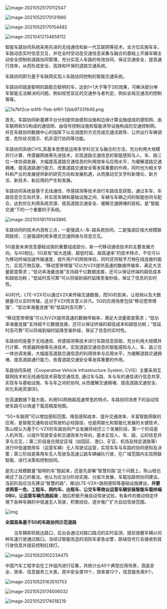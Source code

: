 ![image-20210525170112547](https://gitee.com/AiShiYuShiJiePingXing/img/raw/master/img/image-20210525170112547.png)

![image-20210525170131980](https://gitee.com/AiShiYuShiJiePingXing/img/raw/master/img/image-20210525170131980.png)

![image-20210525170154482](https://gitee.com/AiShiYuShiJiePingXing/img/raw/master/img/image-20210525170154482.png)

![image-20210412134858112](https://gitee.com/AiShiYuShiJiePingXing/img/raw/master/img/image-20210412134858112.png)





智能车路协同系统采用先进的无线通信和新一代互联网等技术，全方位实施车车、车路动态实时信息交互，并在全时空动态交通信息采集与融合的基础上开展车辆主动安全控制和道路协同管理，充分实现人车路的有效协同，保证交通安全，提高通行效率，从而形成安全、高效和环保的道路交通系统。



车路协同即为基于车联网实现人车路协同控制的智能交通系统。

车路协同就是聪明的路配合聪明的车，达到1+1大于等于2的效果，可解决部分单车智能无法解决的问题，例如视觉盲区的交通参与者判定，例如全局交通流的控制等等。

![7a7bf2ce-b4f6-11eb-bf61-12bb97331649.png](https://file.elecfans.com/web1/M00/EF/47/o4YBAGCiBAGAYHLTAAJx8Cd-BAk235.png)

首先，车路协同新基建平台分别提供由感知设施和边缘计算设施组成的感知网、由车联网和5G构成的通信网、由信号控制设施和智能诱导设施构成的交通控制网，并在车路协同数据中心的指挥下以总调度的方式完成交通流疏导、公共出行车辆调度、危险状况提示、机非混行协同等功能。

车路协同系统CVIS,其基本思想是运用多学科交叉与融合的方法，充分利用大规模并行计算、传感器网络等先进技术，实现道路交通信息的智能感知与人、车、路三位一体协调发展，大幅提高道路交通信息的利用效率与应用水平，为缓解道路交通拥堵、提高道路通行能力、改善道路交通安全等发挥重要的作用，同时也为相关学科和产业的发展提供新的研究方向和发展机遇，从而推动交叉学科新理论、新方法、新技术、新应用的产生和发展。

车路协同系统是基于无线通信、传感探测等技术进行车路信息获取，通过车车、车路信息交互和共享，并实现车辆和基础设施之间、车辆与车辆之间的智能协同与配合，达到优化利用系统资源、提高道路交通安全、缓解交通拥堵的目标。是“智能交通”下的一个重要的子系统。

![image-20210518170143895](https://gitee.com/AiShiYuShiJiePingXing/img/raw/master/img/image-20210518170143895.png)

车路协同的技术内涵有三点，一是强调人-车-路系统协同，二是强调区域大规模联网联控，三是强调利用多模式交通网络与信息交互。



5G是是未来信息基础设施的重要组成部分，新一代移动通信技术的主要发展方向。与4G相比，5G具有“超大连接、超低时延、超高速率”的技术特点，不仅可以为移动终端加速传输速度，提升用户的网络体验，同时还将赋予万物在线连接的能力，实现万物互联。“移动宽带增强”可以为V2X提供高速的数据传输率，满足大流量密度需求；“低功率海量连接”支持超千亿数据连接，还可以保证终端的超低成本和超低功耗；“低延时高可靠”可以将端到端时延降至毫秒级，保证了信息的实时性。



4G时代，LTE-V2X可以通过V2X来传输交通数据，而5G的到来，让视频以及大数据量可以实时传输，这对于V2X而言意义非凡。5G的应用场景包括“移动宽带增强”、“低功率海量连接”和“低延时高可靠”。

“移动宽带增强”可以为V2X提供高速的数据传输率，满足大流量密度需求；“低功率海量连接”支持超千亿数据连接，还可以保证终端的超低成本和超低功耗；“低延时高可靠”可以将端到端时延降至毫秒级，保证了信息的实时性。



车路协同是基于无线通信、传感探测等技术进行车路信息获取，充分利用大规模并行计算、传感器网络等先进技术，实现道路交通信息的智能感知与人、车、路三位一体协调发展，大幅提高道路交通信息的利用效率与应用水平，为缓解道路交通拥堵、提高道路通行能力、改善道路交通安全等发挥重要的作用。

车路协同系统（Cooperative Vehicle Infrastructure System, CVIS）主要采用互联网技术和无线通信技术获取交通信息, 通过车与路、车与车的通信进行信息共享, 实现车与基础设施、车与车之间的协同, 从而缓解交通拥堵、提高道路交通安全、优化系统资源[8]。



在高速数据下载方面，利用5G网络超高速带宽的特点，车路协同场景下的自动驾驶车路可以快速下载高精度地图。

 “5G+车联网”可以增加感知范围，降低感知成本、提升交通效率、丰富智能网联的应用，是智能交通和自动驾驶的必经路径，也是网联化和智能化发展的关键技术。陈山枝认为基于C-V2X的车路协同产业发展将经历三个发展阶段，第一个阶段是人机共驾，以提升驾驶安全和交通效率为导向，基本实现人、车、路、云的信息共享与交互，；第二阶段是在限定区域（如园区、港口、矿区、机场及特定道路等）进行中低速商用车（运营车辆）无人驾驶试运营，实现车车与车路的协同感知及决策；第三阶段是乘用车无人驾驶及高速公路车辆编队行驶，在广域范围内实现网联智能、进行决策和控制协同。



是先让规模数量“聪明的车”跑起来，还是先部署“智慧的路”这个问题上，陈山枝也阐述了自己的看法。他认为应当分阶段实施、分层次发展，车载加路侧协同建设。当前阶段应当先建设“智慧的路”，推动LTE-V2X+路侧感知等基础设施建设，**并要求两客一危、工程车、网约车、出租车、公交车等商业运营车辆安装智能车载终端OBU，让运营车辆先跑起来**；随后积极开展自动驾驶试验，有条件的推动特定环境下各种车辆的中低速无人驾驶，积累经验，逐步推广扩大自动驾驶范围。







![img](https://www.chinabuses.com/uploadfile/2020/0605/20200605085339407.jpg)

**全国首条基于5G的车路协同示范道路**

　　当车辆即将抵达路口，后台会通过对路口路况的实时监测，提前提醒车辆以何种车速行驶通过路口。当经过智能改造的消防车紧急出警，路端信号灯会接收到其行驶信息并提前控制红绿灯。



![image-20210520102234475](https://gitee.com/AiShiYuShiJiePingXing/img/raw/master/img/image-20210520102234475.png)



中国汽车工程学会在工作组内进行征集，共统计出40个典型应用场景，涵盖安全、效率、信息服务三大类，其中安全类19个，效率类12个，信息服务类9个。



![image-20210525163510753](https://gitee.com/AiShiYuShiJiePingXing/img/raw/master/img/image-20210525163510753.png)



![image-20210525174006032](https://gitee.com/AiShiYuShiJiePingXing/img/raw/master/img/image-20210525174006032.png)

![image-20210525174018219](https://gitee.com/AiShiYuShiJiePingXing/img/raw/master/img/image-20210525174018219.png)